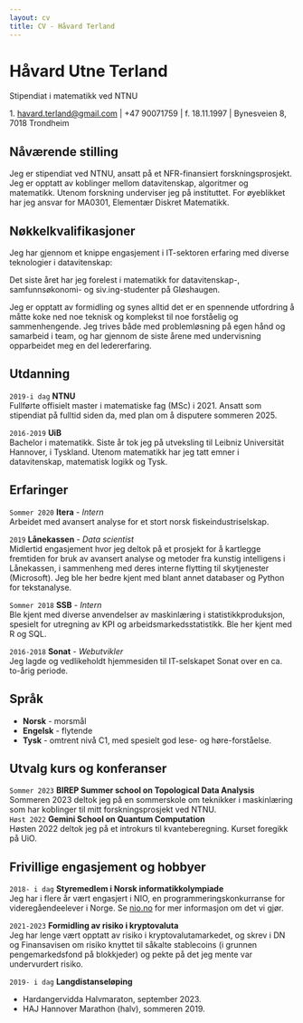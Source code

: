 ```yaml
---
layout: cv
title: CV - Håvard Terland
---
```

# Håvard Utne Terland
Stipendiat i matematikk ved NTNU

<div id="webaddress">
1. <a href="havard.terland@gmail.com">havard.terland@gmail.com</a> | +47 90071759 | f. 18.11.1997 | Bynesveien 8, 7018 Trondheim
</div>


## Nåværende stilling

Jeg er stipendiat ved NTNU, ansatt på et NFR-finansiert forskningsprosjekt. Jeg er opptatt av koblinger mellom datavitenskap, algoritmer og matematikk. Utenom forskning underviser jeg på instituttet. For øyeblikket har jeg ansvar for MA0301, Elementær Diskret Matematikk. 

## Nøkkelkvalifikasjoner

Jeg har gjennom et knippe engasjement i IT-sektoren erfaring med diverse teknologier i datavitenskap:

Det siste året har jeg forelest i matematikk for datavitenskap-, samfunnsøkonomi- og siv.ing-studenter på Gløshaugen. 

Jeg er opptatt av formidling og synes alltid det er en spennende utfordring å måtte koke ned noe teknisk og komplekst til noe forståelig og sammenhengende. Jeg trives både med problemløsning på egen hånd og samarbeid i team, og har gjennom de siste årene med undervisning opparbeidet meg en del ledererfaring. 

## Utdanning

`2019-i dag`
__NTNU__ \
Fullførte offisielt master i matematiske fag (MSc) i 2021. Ansatt som stipendiat på fulltid siden da, med plan om å disputere sommeren 2025.

`2016-2019`
__UiB__ \
Bachelor i matematikk. Siste år tok jeg på utveksling til Leibniz Universität Hannover, i Tyskland. Utenom matematikk har jeg tatt emner i datavitenskap, matematisk logikk og Tysk.

## Erfaringer

`Sommer 2020` **Itera** - *Intern* \
Arbeidet med avansert analyse for et stort norsk fiskeindustriselskap. 

`2019`
__Lånekassen__ - *Data scientist* \
Midlertid engasjement hvor jeg deltok på et prosjekt for å kartlegge fremtiden for bruk av avansert analyse og metoder fra kunstig intelligens i Lånekassen, i sammenheng med deres interne flytting til skytjenester (Microsoft). Jeg ble her bedre kjent med blant annet databaser og Python for tekstanalyse.

`Sommer 2018` __SSB__ - *Intern* \
Ble kjent med diverse anvendelser av maskinlæring i statistikkproduksjon, spesielt for utregning av KPI og arbeidsmarkedsstatistikk. Ble her kjent med R og SQL.

`2016-2018` __Sonat__ - *Webutvikler* \
Jeg lagde og vedlikeholdt hjemmesiden til IT-selskapet Sonat over en ca. to-årig periode.

## Språk
- __Norsk__ - morsmål
- __Engelsk__ - flytende
- __Tysk__ - omtrent nivå C1, med spesielt god lese- og høre-forståelse.

## Utvalg kurs og konferanser
`Sommer 2023` __BIREP Summer school on Topological Data Analysis__ \
Sommeren 2023 deltok jeg på en sommerskole om teknikker i maskinlæring som har koblinger til mitt forskningsprosjekt ved NTNU. \
`Høst 2022` __Gemini School on Quantum Computation__ \
Høsten 2022 deltok jeg på et introkurs til kvanteberegning. Kurset foregikk på UiO.


## Frivillige engasjement og hobbyer

`2018- i dag`
__Styremedlem i Norsk informatikkolympiade__\
Jeg har i flere år vært engasjert i NIO, en programmeringskonkurranse for videregåendeelever i Norge. Se <a href="nio.no">nio.no</a> for mer informasjon om det vi gjør.

`2021-2023`
__Formidling av risiko i kryptovaluta__\
Jeg har lenge vært opptatt av risiko i kryptovalutamarkedet, og skrev i DN og Finansavisen om risiko knyttet til såkalte stablecoins (i grunnen pengemarkedsfond på blokkjeder) og pekte på det jeg mente var undervurdert risiko.

`2019- i dag` __Langdistanseløping__ 
- Hardangervidda Halvmaraton, september 2023.
- HAJ Hannover Marathon (halv), sommeren 2019.







<!-- ### Footer

Last updated: May 2013 -->


